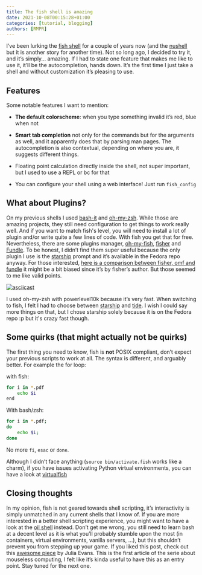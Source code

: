 ```yaml
---
title: The fish shell is amazing
date: 2021-10-08T00:15:28+01:00
categories: [tutorial, blogging]
authors: [RMPR]
---
```



I&rsquo;ve been lurking the [fish shell](https://fishshell.com/) for a couple of years now (and the
[nushell](<https://github.com/nushell/nushell>) but it is another story for
another time). Not so long ago, I decided to try it, and it&rsquo;s simply... amazing. If I had to state one feature that makes me like to use it, it&rsquo;ll be the
autocompletion, hands down. It&rsquo;s the first time I just take a shell and without customization it&rsquo;s pleasing to use.


## Features

Some notable features I want to mention:

-   **The default colorscheme**: when you type something invalid it&rsquo;s red, blue when not

-   **Smart tab completion** not only for the commands but for the arguments as well, and it apparently does that by parsing man pages. The autocompletion is also
contextual, depending on where you are, it suggests different things.

-   Floating point calculation directly inside the shell, not super important, but I used to use a REPL or bc for that

-   You can configure your shell using a web interface! Just run `fish_config`


## What about Plugins?

On my previous shells I used [bash-it](<https://github.com/bash-it/bash-it/>)
and [oh-my-zsh](<https://github.com/ohmyzsh/ohmyzsh>). While those are amazing
projects, they still need configuration to get things to work really well. And 
if you want to match fish's level, you will need to install a lot of plugin and/or
write quite a few lines of code. With fish you get that for free. 
Nevertheless, there are some plugins manager,
[oh-my-fish](<https://github.com/oh-my-fish>),
[fisher](<https://github.com/jorgebucaran/fisher>) and
[Fundle](<https://github.com/danhper/fundle>). To be honest, I didn&rsquo;t
find them super useful because the only plugin I use is the
[starship](<https://github.com/starship/starship>) prompt and it&rsquo;s
available in the Fedora repo anyway. For those interested, [here is a
comparison between fisher, omf and
fundle](<https://github.com/jorgebucaran/fisher/issues/481>)
it might be a bit biased since it&rsquo;s by fisher&rsquo;s author. But those seemed to me like valid points.

[![asciicast](https://asciinema.org/a/447626.svg)](https://asciinema.org/a/447626) 

I used oh-my-zsh with powerlevel10k because it&rsquo;s very fast. When switching to fish, I felt I had to choose between
[starship](<https://github.com/starship/starship>) and [tide](<https://github.com/IlanCosman/tide>). I wish I could say more things on that, but I chose starship solely because it is on the Fedora repo :p
but it's crazy fast though.


## Some quirks (that might actually not be quirks)

The first thing you need to know, fish is **not** POSIX compliant, don&rsquo;t expect your
previous scripts to work at all. The syntax is different, and arguably better.
For example the for loop:

with fish:

```bash
for i in *.pdf
    echo $i
end
```

With bash/zsh:

```bash
for i in *.pdf;
do
    echo $i;
done
```

No more `fi`, `esac` or `done`.

Although I didn&rsquo;t face anything (`source bin/activate.fish` works like a charm),
if you have issues activating Python virtual environments, you can have a look at
[virtualfish](<https://github.com/justinmayer/virtualfish>)


## Closing thoughts

In my opinion, fish is not geared towards shell scripting, it&rsquo;s interactivity
is simply unmatched in any current shells that I know of. If you are more interested in a better shell scripting
experience, you might want to have a look at the [oil shell](<https://www.oilshell.org/>) instead.
Don&rsquo;t get me wrong, you still need to learn bash at a decent level as it is
what you&rsquo;ll probably stumble upon the most (in containers, virtual environments,
vanilla servers, &#x2026;), but this shouldn&rsquo;t prevent you from stepping up your game.
If you liked this post, check out this [awesome piece](<https://jvns.ca/blog/2017/04/23/the-fish-shell-is-awesome/>) by Julia Evans.
This is the first article of the serie about mouseless computing, I felt like it&rsquo;s kinda useful to have this as an entry point. Stay tuned for the next one.


